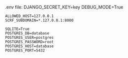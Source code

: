 .env file:
    DJANGO_SECRET_KEY=key
    DEBUG_MODE=True
    
    ALLOWED_HOST=127.0.0.1
    SCRF_SUBDOMAIN=*.127.0.0.1:8000

    SQLITE=True
    POSTGRES_DB=database
    POSTGRES_USER=postgres
    POSTGRES_PASSWORD=root
    POSTGRES_HOST=database
    POSTGRES_PORT=5432
    